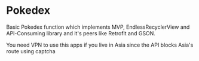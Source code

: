 # Pokedex
Basic Pokedex function which implements MVP, EndlessRecyclerView and API-Consuming library and it's peers like Retrofit and GSON.

You need VPN to use this apps if you live in Asia since the API blocks Asia's route using captcha
